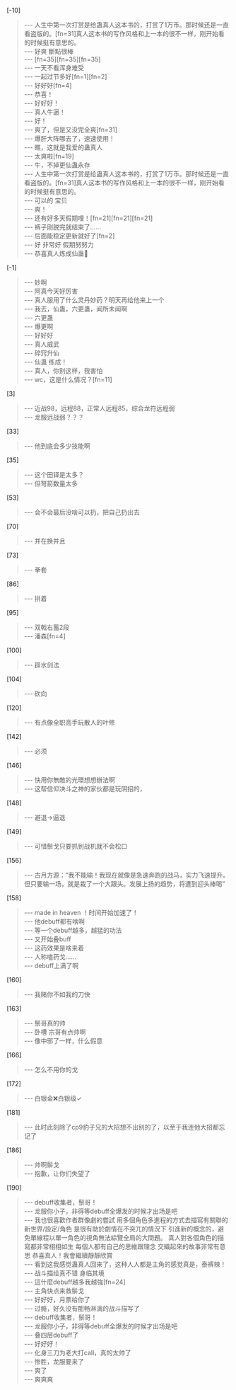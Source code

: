
[-10] 
>--- 人生中第一次打赏是给蛊真人这本书的，打赏了1万币。那时候还是一直看盗版的。[fn=31]真人这本书的写作风格和上一本的很不一样，刚开始看的时候挺有意思的。<br>
>--- 好爽 斷點很棒<br>
>--- [fn=35][fn=35][fn=35]<br>
>--- 一天不看浑身难受<br>
>--- 一起过节多好[fn=1][fn=2]<br>
>--- 好好好[fn=4]<br>
>--- 恭喜！<br>
>--- 好好好！<br>
>--- 真人牛逼！<br>
>--- 好！<br>
>--- 爽了，但是又没完全爽[fn=31]<br>
>--- 爆肝大阵哪去了，速速使用！<br>
>--- 瞧，这就是我爱的蛊真人<br>
>--- 太爽啦[fn=19]<br>
>--- 牛，不掉更仙蛊永存<br>
>--- 人生中第一次打赏是给蛊真人这本书的，打赏了1万币。那时候还是一直看盗版的。[fn=31]真人这本书的写作风格和上一本的很不一样，刚开始看的时候挺有意思的。<br>
>--- 可以的 宝贝<br>
>--- 爽！<br>
>--- 还有好多天假期哩！[fn=21][fn=21][fn=21]<br>
>--- 裤子刚脱完就结束了……<br>
>--- 后面能稳定更新就好了[fn=2]<br>
>--- 好 非常好 假期努努力<br>
>--- 恭喜真人炼成仙蛊🎉<br>

[-1] 
>--- 妙啊<br>
>--- 阿真今天好厉害<br>
>--- 真人服用了什么灵丹妙药？明天再给他来上一个<br>
>--- 我去，仙蛊，六更蛊，闻所未闻啊<br>
>--- 六更蛊<br>
>--- 爆更啊<br>
>--- 好好好<br>
>--- 真人威武<br>
>--- 碎窍升仙<br>
>--- 仙蛊  练成！<br>
>--- 真人，你别这样，我害怕<br>
>--- wc，这是什么情况？[fn=11]<br>

[3] 
>--- 近战98，远程88，正常人远程85，综合龙符远程弱<br>
>--- 龙服远战弱？？？<br>

[33] 
>--- 他到底会多少技能啊<br>

[35] 
>--- 这个田铎是太多？<br>
>--- 但弩箭数量太多<br>

[53] 
>--- 会不会最后没啥可以扔，把自己扔出去<br>

[70] 
>--- 并在换并且<br>

[73] 
>--- 拳套<br>

[86] 
>--- 拼着<br>

[95] 
>--- 双戟右蓄2段<br>
>--- 潘森[fn=4]<br>

[100] 
>--- 辟水剑法<br>

[104] 
>--- 砍向<br>

[120] 
>--- 有点像全职高手玩散人的叶修<br>

[142] 
>--- 必须<br>

[146] 
>--- 快用你無敵的光環想想辦法啊<br>
>--- 这帮信仰决斗之神的家伙都是玩阴招的，<br>

[148] 
>--- 避退→逼退<br>

[149] 
>--- 可惜鬃戈只要抓到战机就不会松口<br>

[156] 
>--- 古月方源：“我不能输！我现在就像是急速奔跑的战马，实力飞速提升。但只要输一场，就是栽了一个大跟头。发展上扬的趋势，将遭到迎头棒喝”<br>

[158] 
>--- made in heaven ！时间开始加速了！<br>
>--- 他debuff都有啥啊<br>
>--- 等一个debuff越多，越猛的功法<br>
>--- 又开始叠buff<br>
>--- 这药效果是啥来着<br>
>--- 人称嗑药戈……<br>
>--- debuff上满了啊<br>

[160] 
>--- 我赌你不如我的刀快<br>

[163] 
>--- 鬃哥真的帅<br>
>--- 卧槽 宗哥有点帅啊<br>
>--- 像中邪了一样，什么假意<br>

[166] 
>--- 怎么不用你的戈<br>

[172] 
>--- 白银金❌白银级✓<br>

[181] 
>--- 此时此刻除了cp9豹子兄的大招想不出别的了，以至于我连他大招都忘记了<br>

[186] 
>--- 帅啊鬃戈<br>
>--- 抱歉，让你们失望了<br>

[190] 
>--- debuff收集者，鬃哥！<br>
>--- 龙服你小子，非得等debuff全爆发的时候才出场是吧<br>
>--- 我也很喜歡作者群像劇的嘗試 用多個角色多進程的方式去描寫有關聯的新世界/設定/角色 是很有助於劇情在不突兀的情況下 引進新的概念的，避免單線程以單一角色的視角無法綜覽全局的大問題。
真人對各個角色的描寫都非常栩栩如生 每個人都有自己的思維跟理念 交織起來的故事非常有意思
恭喜真人！我會繼續靜靜欣賞<br>
>--- 看到这我感觉蛊真人回来了，这种人人都是主角的感觉真是，泰裤辣！<br>
>--- 战斗描绘真不错 身临其境<br>
>--- 這什麼debuff越多我越強[fn=24]<br>
>--- 主角快点来救鬃戈<br>
>--- 好好好，月票给你了<br>
>--- 过瘾，好久没有酣畅淋漓的战斗描写了<br>
>--- debuff收集者，鬃哥！<br>
>--- 龙服你小子，非得等debuff全爆发的时候才出场是吧<br>
>--- 叠四层debuff了<br>
>--- 好好好！<br>
>--- 化身三刀为老大打call，真的太帅了<br>
>--- 惨胜，龙服要来了<br>
>--- 爽了<br>
>--- 爽爽爽<br>
